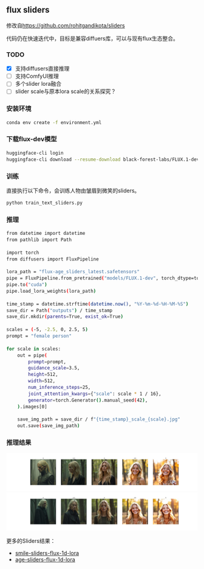 ## flux sliders

修改自<https://github.com/rohitgandikota/sliders>

代码仍在快速迭代中，目标是兼容diffuers库，可以与现有flux生态整合。

### TODO

- [x] 支持diffusers直接推理
- [ ] 支持ComfyUI推理
- [ ] 多个slider lora融合
- [ ] slider scale与原本lora scale的关系探究？

### 安装环境

```bash
conda env create -f environment.yml
```

### 下载flux-dev模型

```bash
huggingface-cli login
huggingface-cli download --resume-download black-forest-labs/FLUX.1-dev --local-dir models/FLUX.1-dev
```

### 训练

直接执行以下命令，会训练人物由皱眉到微笑的sliders。

```bash
python train_text_sliders.py
```

### 推理

```bash
from datetime import datetime
from pathlib import Path

import torch
from diffusers import FluxPipeline

lora_path = "flux-age_sliders_latest.safetensors"
pipe = FluxPipeline.from_pretrained("models/FLUX.1-dev", torch_dtype=torch.bfloat16)
pipe.to("cuda")
pipe.load_lora_weights(lora_path)

time_stamp = datetime.strftime(datetime.now(), "%Y-%m-%d-%H-%M-%S")
save_dir = Path("outputs") / time_stamp
save_dir.mkdir(parents=True, exist_ok=True)

scales = (-5, -2.5, 0, 2.5, 5)
prompt = "female person"

for scale in scales:
    out = pipe(
        prompt=prompt,
        guidance_scale=3.5,
        height=512,
        width=512,
        num_inference_steps=25,
        joint_attention_kwargs={"scale": scale * 1 / 16},
        generator=torch.Generator().manual_seed(42),
    ).images[0]

    save_img_path = save_dir / f"{time_stamp}_scale_{scale}.jpg"
    out.save(save_img_path)
```

### 推理结果

![smiling_demo1](assets/smile_sliders_demo1.jpg)
![smiling_demo2](assets/smile_sliders_demo2.jpg)

更多的Sliders结果：

- [smile-sliders-flux-1d-lora](https://civitai.com/models/1230985/smile-sliders-flux-1d-lora)
- [age-sliders-flux-1d-lora](https://civitai.com/models/1242004/age-sliders-flux-1d-lora)

